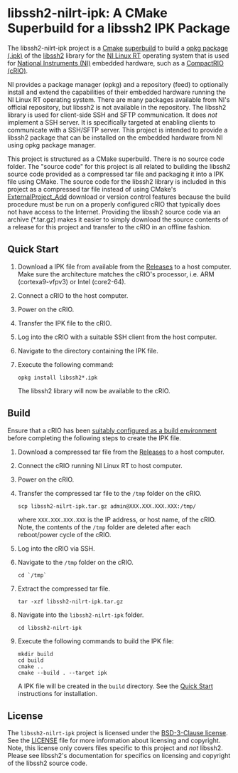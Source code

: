 # libssh2-nilrt-ipk: A CMake Superbuild for a libssh2 IPK Package

The libssh2-nilrt-ipk project is a [Cmake](https://cmake.org/) [superbuild](https://blog.kitware.com/cmake-superbuilds-git-submodules/) to build a [opkg package (.ipk)](https://openwrt.org/docs/guide-user/additional-software/opkg) of the [libssh2](https://www.libssh2.org) library for the [NI Linux RT](http://www.ni.com/en-us/innovations/white-papers/13/introduction-to-ni-linux-real-time.html) operating system that is used for [National Instruments (NI)](https://www.ni.com) embedded hardware, such as a [CompactRIO (cRIO)](http://www.ni.com/en-us/shop/compactrio.html).

NI provides a package manager (opkg) and a repository (feed) to optionally install and extend the capabilities of their embedded hardware running the NI Linux RT operating system. There are many packages available from NI's official repository, but libssh2 is not available in the repository. The libssh2 library is used for client-side SSH and SFTP communication. It does _not_ implement a SSH server. It is specifically targeted at enabling clients to communicate with a SSH/SFTP server. This project is intended to provide a libssh2 package that can be installed on the embedded hardware from NI using opkg package manager.

This project is structured as a CMake superbuild. There is no source code folder. The "source code" for this project is all related to building the libssh2 source code provided as a compressed tar file and packaging it into a IPK file using CMake. The source code for the libssh2 library is included in this project as a compressed tar file instead of using CMake's [ExternalProject_Add](https://cmake.org/cmake/help/latest/module/ExternalProject.html) download or version control features because the build procedure must be run on a properly configured cRIO that typically does not have access to the Internet. Providing the libssh2 source code via an archive (*.tar.gz) makes it easier to simply download the source contents of a release for this project and transfer to the cRIO in an offline fashion.

## Quick Start

1. Download a IPK file from available from the [Releases](https://github.com/fieldrndservices/libssh2-nilrt-ipk/releases) to a host computer. Make sure the architecture matches the cRIO's processor, i.e. ARM (cortexa9-vfpv3) or Intel (core2-64).
2. Connect a cRIO to the host computer.
3. Power on the cRIO.
4. Transfer the IPK file to the cRIO.
5. Log into the cRIO with a suitable SSH client from the host computer.
6. Navigate to the directory containing the IPK file.
7. Execute the following command:

   ```
   opkg install libssh2*.ipk
   ```

   The libssh2 library will now be available to the cRIO.
   
## Build

Ensure that a cRIO has been [suitably configured as a build environment](https://gist.github.com/volks73/ff5bdf361c1dccd6005bfaa31ab80441) before completing the following steps to create the IPK file.

1. Download a compressed tar file from the [Releases](https://github.com/fieldrndservices/libssh2-nilrt-ipk/releases) to a host computer.
2. Connect the cRIO running NI Linux RT to host computer.
3. Power on the cRIO.
4. Transfer the compressed tar file to the `/tmp` folder on the cRIO.

   ```
   scp libssh2-nilrt-ipk.tar.gz admin@XXX.XXX.XXX.XXX:/tmp/
   ``` 
   
   where `XXX.XXX.XXX.XXX` is the IP address, or host name, of the cRIO. Note, the contents of the `/tmp` folder are deleted after each reboot/power cycle of the cRIO.
5. Log into the cRIO via SSH.
6. Navigate to the `/tmp` folder on the cRIO.

   ```
   cd `/tmp`
   ```
   
7. Extract the compressed tar file.

   ```
   tar -xzf libssh2-nilrt-ipk.tar.gz
   ```
   
8. Navigate into the `libssh2-nilrt-ipk` folder.

   ```
   cd libssh2-nilrt-ipk
   ```
   
9. Execute the following commands to build the IPK file:

   ```
   mkdir build
   cd build
   cmake ..
   cmake --build . --target ipk
   ```

   A IPK file will be created in the `build` directory. See the [Quick Start](#quick-start) instructions for installation.

## License

The `libssh2-nilrt-ipk` project is licensed under the [BSD-3-Clause license](https://opensource.org/licenses/BSD-3-Clause). See the [LICENSE](https://github.com/fieldrndservices/libssh2-nilrt-ipk/blob/master/LICENSE) file for more information about licensing and copyright. Note, this license only covers files specific to this project and _not_ libssh2. Please see libssh2's documentation for specifics on licensing and copyright of the libssh2 source code.
